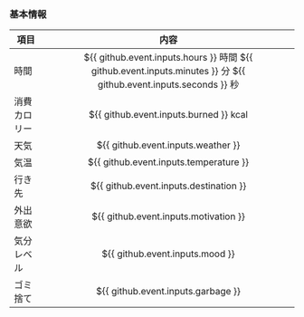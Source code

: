 ### 基本情報
| 項目 | 内容 |
| --- | :---: |
| 時間 | ${{ github.event.inputs.hours }} 時間 ${{ github.event.inputs.minutes }} 分 ${{ github.event.inputs.seconds }} 秒 |
| 消費カロリー | ${{ github.event.inputs.burned }} kcal |
| 天気 | ${{ github.event.inputs.weather }} |
| 気温 | ${{ github.event.inputs.temperature }} |
| 行き先 | ${{ github.event.inputs.destination }} |
| 外出意欲 | ${{ github.event.inputs.motivation }} |
| 気分レベル | ${{ github.event.inputs.mood }} |
| ゴミ捨て | ${{ github.event.inputs.garbage }} |
